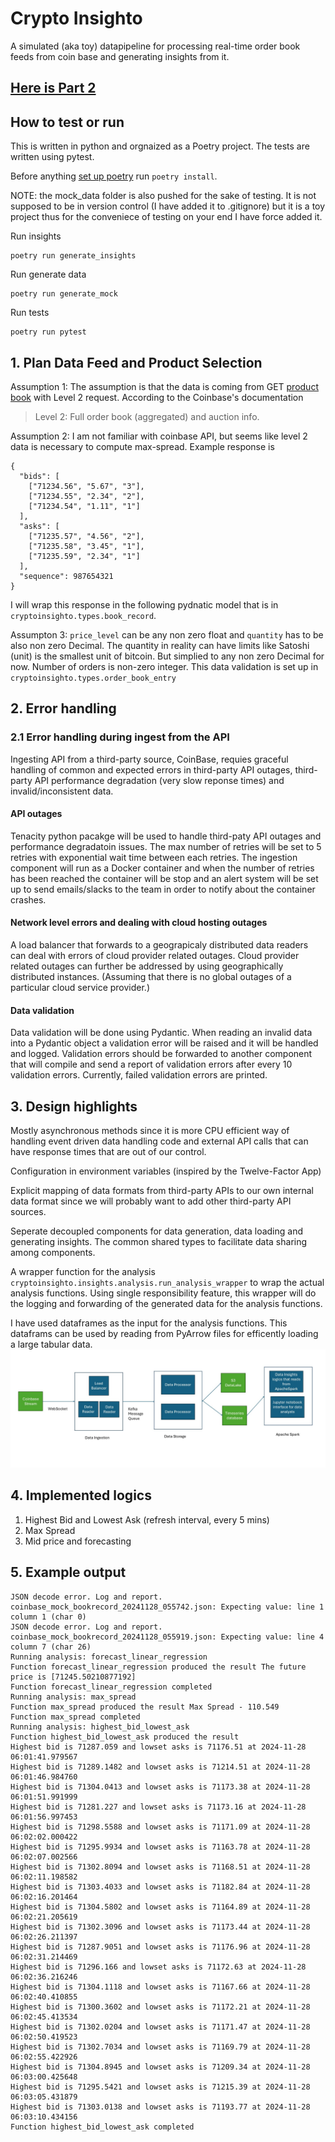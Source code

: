 # Crypto Insighto 
A simulated (aka toy) datapipeline for processing real-time order book feeds from coin base and generating insights from it.

 ## [Here is Part 2](./README2.md)


## How to test or run 
This is written in python and orgnaized as a Poetry project. 
The tests are written using pytest.

Before anything [set up poetry](https://python-poetry.org/docs/#installation) run `poetry install`.

NOTE: the mock_data folder is also pushed for the sake of testing. It is not supposed to be in version control (I have added it to .gitignore) but it is a toy project thus for the conveniece of testing on your end I have force added it.

Run insights
```
poetry run generate_insights
```
Run generate data 
```
poetry run generate_mock
```

Run tests
```
poetry run pytest
```
## 1. Plan Data Feed and Product Selection

Assumption 1: The assumption is that the data is coming from GET [product book](https://docs.cdp.coinbase.com/exchange/reference/exchangerestapi_getproductbook) with Level 2 request. According to the Coinbase's documentation 

> Level 2: Full order book (aggregated) and auction info.

Assumption 2: I am not familiar with coinbase API, but seems like level 2 data is necessary to compute max-spread. Example response is 
```
{
  "bids": [
    ["71234.56", "5.67", "3"],
    ["71234.55", "2.34", "2"],
    ["71234.54", "1.11", "1"]
  ],
  "asks": [
    ["71235.57", "4.56", "2"],
    ["71235.58", "3.45", "1"],
    ["71235.59", "2.34", "1"]
  ],
  "sequence": 987654321
}
```
I will wrap this response in the following pydnatic model that is in `cryptoinsighto.types.book_record`. 

Assumpton 3: `price_level` can be any non zero float and `quantity` has to be also non zero Decimal. The quantity in reality can have limits like Satoshi (unit) is the smallest unit of bitcoin. But simplied to any non zero Decimal for now. Number of orders is non-zero integer. This data validation is set up in `cryptoinsighto.types.order_book_entry`

## 2. Error handling 
### 2.1 Error handling during ingest from the API
Ingesting API from a third-party source, CoinBase, requies graceful handling of common and expected errors in third-party API outages, third-party API performance degradation (very slow reponse times) and invalid/inconsistent data.

#### API outages
Tenacity python pacakge will be used to handle third-paty API outages and performance degradatoin issues. The max number of retries will be set to 5 retries with exponential wait time between each retries. The ingestion component will run as a Docker container and when the number of retries has been reached the container will be stop and an alert system will be set up to send emails/slacks to the team in order to notify about the container crashes.

#### Network level errors and dealing with cloud hosting outages
A load balancer that forwards to a geograpicaly distributed data readers can deal with errors of cloud provider related outages. 
Cloud provider related outages can further be addressed by using geographically distributed instances. (Assuming that there is no global outages of a particular cloud service provider.)  

#### Data validation
Data validation will be done using Pydantic. When reading an invalid data into a Pydantic object a validation error will be raised and it will be handled and logged. Validation errors should be forwarded to another component that will compile and send a report of validation errors after every 10 validation errors. Currently, failed validation errors are printed.

## 3. Design highlights
Mostly asynchronous methods since it is more CPU efficient way of handling event driven data handling code and external API calls that can have response times that are out of our control.

Configuration in environment variables (inspired by the Twelve-Factor App)

Explicit mapping of data formats from third-party APIs to our own internal data format since we will probably want to add other third-party API sources.

Seperate decoupled components for data generation, data loading and generating insights. The common shared types to facilitate data sharing among components.

A wrapper function for the analysis `cryptoinsighto.insights.analysis.run_analysis_wrapper` to wrap the actual analysis functions. Using single responsibility feature, this wrapper will do the logging and forwarding of the generated data for the analysis functions.

I have used dataframes as the input for the analysis functions. This dataframs can be used by reading from PyArrow files for efficently loading a large tabular data.![alt text](cloud_architecture.jpg)

## 4. Implemented logics 
1. Highest Bid and Lowest Ask (refresh interval, every 5 mins)
2. Max Spread 
3. Mid price and forecasting


## 5. Example output
```
JSON decode error. Log and report. coinbase_mock_bookrecord_20241128_055742.json: Expecting value: line 1 column 1 (char 0)
JSON decode error. Log and report. coinbase_mock_bookrecord_20241128_055919.json: Expecting value: line 4 column 7 (char 26)
Running analysis: forecast_linear_regression
Function forecast_linear_regression produced the result The future price is [71245.50210877192]
Function forecast_linear_regression completed
Running analysis: max_spread
Function max_spread produced the result Max Spread - 110.549
Function max_spread completed
Running analysis: highest_bid_lowest_ask
Function highest_bid_lowest_ask produced the result
Highest bid is 71287.059 and lowset asks is 71176.51 at 2024-11-28 06:01:41.979567
Highest bid is 71289.1482 and lowset asks is 71214.51 at 2024-11-28 06:01:46.984760
Highest bid is 71304.0413 and lowset asks is 71173.38 at 2024-11-28 06:01:51.991999
Highest bid is 71281.227 and lowset asks is 71173.16 at 2024-11-28 06:01:56.997453
Highest bid is 71298.5588 and lowset asks is 71171.09 at 2024-11-28 06:02:02.000422
Highest bid is 71295.9934 and lowset asks is 71163.78 at 2024-11-28 06:02:07.002566
Highest bid is 71302.8094 and lowset asks is 71168.51 at 2024-11-28 06:02:11.198582
Highest bid is 71303.4033 and lowset asks is 71182.84 at 2024-11-28 06:02:16.201464
Highest bid is 71304.5802 and lowset asks is 71164.89 at 2024-11-28 06:02:21.205619
Highest bid is 71302.3096 and lowset asks is 71173.44 at 2024-11-28 06:02:26.211397
Highest bid is 71287.9051 and lowset asks is 71176.96 at 2024-11-28 06:02:31.214469
Highest bid is 71296.166 and lowset asks is 71172.63 at 2024-11-28 06:02:36.216246
Highest bid is 71304.1118 and lowset asks is 71167.66 at 2024-11-28 06:02:40.410855
Highest bid is 71300.3602 and lowset asks is 71172.21 at 2024-11-28 06:02:45.413534
Highest bid is 71302.0204 and lowset asks is 71171.47 at 2024-11-28 06:02:50.419523
Highest bid is 71302.7034 and lowset asks is 71169.79 at 2024-11-28 06:02:55.422926
Highest bid is 71304.8945 and lowset asks is 71209.34 at 2024-11-28 06:03:00.425648
Highest bid is 71295.5421 and lowset asks is 71215.39 at 2024-11-28 06:03:05.431879
Highest bid is 71303.0138 and lowset asks is 71193.77 at 2024-11-28 06:03:10.434156
Function highest_bid_lowest_ask completed
```